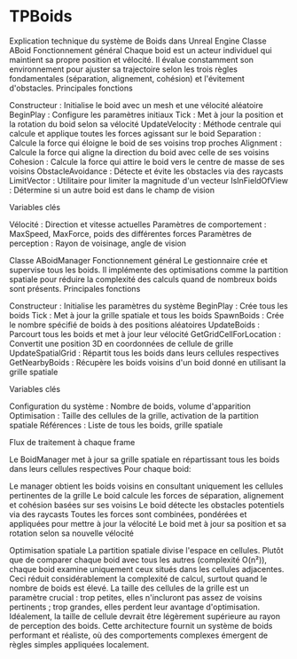 # TPBoids
 
Explication technique du système de Boids dans Unreal Engine
Classe ABoid
Fonctionnement général
Chaque boid est un acteur individuel qui maintient sa propre position et vélocité. Il évalue constamment son environnement pour ajuster sa trajectoire selon les trois règles fondamentales (séparation, alignement, cohésion) et l'évitement d'obstacles.
Principales fonctions

Constructeur : Initialise le boid avec un mesh et une vélocité aléatoire
BeginPlay : Configure les paramètres initiaux
Tick : Met à jour la position et la rotation du boid selon sa vélocité
UpdateVelocity : Méthode centrale qui calcule et applique toutes les forces agissant sur le boid
Separation : Calcule la force qui éloigne le boid de ses voisins trop proches
Alignment : Calcule la force qui aligne la direction du boid avec celle de ses voisins
Cohesion : Calcule la force qui attire le boid vers le centre de masse de ses voisins
ObstacleAvoidance : Détecte et évite les obstacles via des raycasts
LimitVector : Utilitaire pour limiter la magnitude d'un vecteur
IsInFieldOfView : Détermine si un autre boid est dans le champ de vision

Variables clés

Vélocité : Direction et vitesse actuelles
Paramètres de comportement : MaxSpeed, MaxForce, poids des différentes forces
Paramètres de perception : Rayon de voisinage, angle de vision

Classe ABoidManager
Fonctionnement général
Le gestionnaire crée et supervise tous les boids. Il implémente des optimisations comme la partition spatiale pour réduire la complexité des calculs quand de nombreux boids sont présents.
Principales fonctions

Constructeur : Initialise les paramètres du système
BeginPlay : Crée tous les boids
Tick : Met à jour la grille spatiale et tous les boids
SpawnBoids : Crée le nombre spécifié de boids à des positions aléatoires
UpdateBoids : Parcourt tous les boids et met à jour leur vélocité
GetGridCellForLocation : Convertit une position 3D en coordonnées de cellule de grille
UpdateSpatialGrid : Répartit tous les boids dans leurs cellules respectives
GetNearbyBoids : Récupère les boids voisins d'un boid donné en utilisant la grille spatiale

Variables clés

Configuration du système : Nombre de boids, volume d'apparition
Optimisation : Taille des cellules de la grille, activation de la partition spatiale
Références : Liste de tous les boids, grille spatiale

Flux de traitement à chaque frame

Le BoidManager met à jour sa grille spatiale en répartissant tous les boids dans leurs cellules respectives
Pour chaque boid:

Le manager obtient les boids voisins en consultant uniquement les cellules pertinentes de la grille
Le boid calcule les forces de séparation, alignement et cohésion basées sur ses voisins
Le boid détecte les obstacles potentiels via des raycasts
Toutes les forces sont combinées, pondérées et appliquées pour mettre à jour la vélocité
Le boid met à jour sa position et sa rotation selon sa nouvelle vélocité



Optimisation spatiale
La partition spatiale divise l'espace en cellules. Plutôt que de comparer chaque boid avec tous les autres (complexité O(n²)), chaque boid examine uniquement ceux situés dans les cellules adjacentes. Ceci réduit considérablement la complexité de calcul, surtout quand le nombre de boids est élevé.
La taille des cellules de la grille est un paramètre crucial : trop petites, elles n'incluront pas assez de voisins pertinents ; trop grandes, elles perdent leur avantage d'optimisation. Idéalement, la taille de cellule devrait être légèrement supérieure au rayon de perception des boids.
Cette architecture fournit un système de boids performant et réaliste, où des comportements complexes émergent de règles simples appliquées localement.
